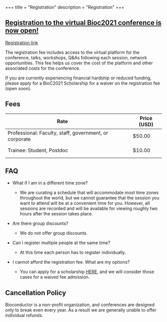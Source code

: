 +++
title = "Registration"
description = "Registration"
+++

## [Registration to the virtual Bioc2021 conference is now open!](https://www.airmeet.com/e/3124e6e0-8b3d-11eb-adfc-b1c12ad96800)

[Registration link](https://www.airmeet.com/e/3124e6e0-8b3d-11eb-adfc-b1c12ad96800)

The registration fee includes access to the virtual platform for the conference, talks, workshops, Q&As following each session, network opportunities. This fee helps us cover the cost of the platform and other associated costs for the conference.

If you are currently experiencing financial hardship or reduced funding, please apply for a BioC2021 Scholarship for a waiver on the registration fee (open soon).

## Fees

| Rate                                                         | &nbsp;                            | Price (USD) |
|--------------------------------------------------------------|-----------------------------------|-------------|
| Professional: Faculty, staff, government, or corporate | &nbsp; &nbsp; &nbsp;              | $50.00      |
| Trainee: Student, Postdoc   | &nbsp; &nbsp; &nbsp; | $10.00  |

## FAQ

- What if I am in a different time zone?
    - We are curating a schedule that will accommodate most time zones throughout the world, but we cannot guarantee that the session you want to attend will be at a convenient time for you. However, all sessions are recorded and will be available for viewing roughly two hours after the session takes place. 

- Are there group discounts?
    - We do not offer group discounts.

- Can I register multiple people at the same time?
    - At this time each person has to register individually. 

- I cannot afford the registration fee. What are my options?
    - You can apply for a scholarship [HERE](https://docs.google.com/forms/d/e/1FAIpQLSeOE8FfcewYccR37o5dtC_tUjTCE5cKbyVMC_68uMuC3CgQbA/viewform?usp=pp_url), and we will consider those cases for a waived fee admission. 

## Cancellation Policy

Bioconductor is a non-profit organization, and conferences are designed only to break even every year. As a result we are generally unable to offer individual refunds.



<!--
All time is US Eastern Time. All sessions include Q&A time.

| Time                   |               | Track      |               | Name                     |
|:----------------------:|---------------|------------|---------------|--------------------------|
| **Monday, 7/27/2020**  | &nbsp; &nbsp; |            | &nbsp; &nbsp; |                          |
| 8:00 AM                | &nbsp; &nbsp; | Community  | &nbsp; &nbsp; | Open breakfast meeting   |
-->

